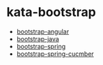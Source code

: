 # kata-bootstrap

- [bootstrap-angular](./bootstrap-angular.md)
- [bootstrap-java](./bootstrap-java.md)
- [bootstrap-spring](./bootstrap-spring.md)
- [bootstrap-spring-cucmber](./bootstrap-spring-cucumber.md)
